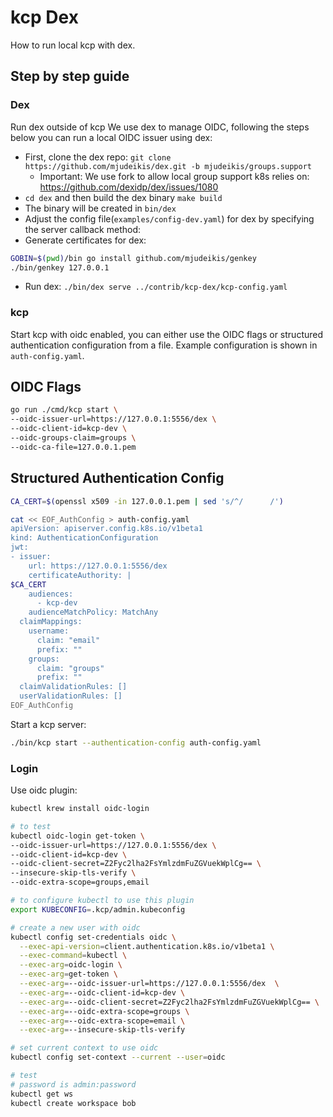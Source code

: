# kcp Dex

How to run local kcp with dex.

## Step by step guide

### Dex

Run dex outside of kcp
We use dex to manage OIDC, following the steps below you can run a local OIDC issuer using dex:

* First, clone the dex repo: `git clone https://github.com/mjudeikis/dex.git -b mjudeikis/groups.support`
  * Important: We use fork to allow local group support k8s relies on: https://github.com/dexidp/dex/issues/1080
* `cd dex` and then build the dex binary `make build`
* The binary will be created in `bin/dex`
* Adjust the config file(`examples/config-dev.yaml`) for dex by specifying the server callback method:
* Generate certificates for dex:
```bash
GOBIN=$(pwd)/bin go install github.com/mjudeikis/genkey
./bin/genkey 127.0.0.1
```

* Run dex: `./bin/dex serve ../contrib/kcp-dex/kcp-config.yaml `


### kcp

Start kcp with oidc enabled, you can either use the OIDC flags or structured authentication configuration from a file. Example configuration is shown in `auth-config.yaml`.

## OIDC Flags

```bash
go run ./cmd/kcp start \
--oidc-issuer-url=https://127.0.0.1:5556/dex \
--oidc-client-id=kcp-dev \
--oidc-groups-claim=groups \
--oidc-ca-file=127.0.0.1.pem
```

## Structured Authentication Config

```bash
CA_CERT=$(openssl x509 -in 127.0.0.1.pem | sed 's/^/      /')
```
```bash
cat << EOF_AuthConfig > auth-config.yaml
apiVersion: apiserver.config.k8s.io/v1beta1
kind: AuthenticationConfiguration
jwt:
- issuer:
    url: https://127.0.0.1:5556/dex
    certificateAuthority: |
$CA_CERT
    audiences:
      - kcp-dev
    audienceMatchPolicy: MatchAny
  claimMappings:
    username:
      claim: "email"
      prefix: ""
    groups:
      claim: "groups"
      prefix: ""
  claimValidationRules: []
  userValidationRules: []
EOF_AuthConfig
```

Start a kcp server:

```bash
./bin/kcp start --authentication-config auth-config.yaml
```

### Login

Use oidc plugin:

```bash
kubectl krew install oidc-login

# to test
kubectl oidc-login get-token \
--oidc-issuer-url=https://127.0.0.1:5556/dex \
--oidc-client-id=kcp-dev \
--oidc-client-secret=Z2Fyc2lha2FsYmlzdmFuZGVuekWplCg== \
--insecure-skip-tls-verify \
--oidc-extra-scope=groups,email

# to configure kubectl to use this plugin
export KUBECONFIG=.kcp/admin.kubeconfig

# create a new user with oidc
kubectl config set-credentials oidc \
  --exec-api-version=client.authentication.k8s.io/v1beta1 \
  --exec-command=kubectl \
  --exec-arg=oidc-login \
  --exec-arg=get-token \
  --exec-arg=--oidc-issuer-url=https://127.0.0.1:5556/dex  \
  --exec-arg=--oidc-client-id=kcp-dev \
  --exec-arg=--oidc-client-secret=Z2Fyc2lha2FsYmlzdmFuZGVuekWplCg== \
  --exec-arg=--oidc-extra-scope=groups \
  --exec-arg=--oidc-extra-scope=email \
  --exec-arg=--insecure-skip-tls-verify

# set current context to use oidc
kubectl config set-context --current --user=oidc

# test
# password is admin:password
kubectl get ws
kubectl create workspace bob

